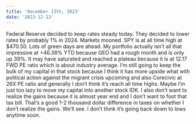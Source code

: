 ```yaml
---
title: 'December 13th, 2023'
date: '2023-12-13'
---
```


Federal Reserve decided to keep rates steady today. They decided to lower rates by probably 1% in 2024. Markets mooned. SPY is at all time high at $470.50. Lots of green days are ahead.
My portfolio actually isn’t all that impressive at +46.38% YTD because GEO had a rough month and is only up 39%. It may have saturated and reached a plateau because it is at 12.17 FWD PE ratio which is about industry average. I’m still going to keep the bulk of my capital in that stock because I think it has more upside what with political action against the migrant crisis upcoming and also Corecivic at 26X PE ratio and generally I don’t think it’s reach all time highs. Maybe I’m just too lazy to move my capital into another stock IDK. I also don’t want to realize the gains because it is almost year end and I don’t want to foot that tax bill. That’s a good 1-2 thousand dollar difference in taxes on whether I don’t realize the gains. We’ll see. I don’t think it’s going back down to lows anytime soon.
